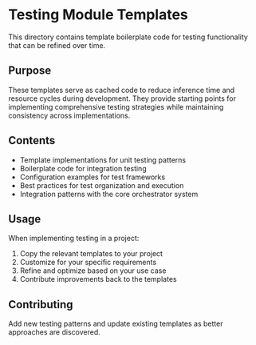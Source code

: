 # Testing Module Templates

This directory contains template boilerplate code for testing functionality that can be refined over time.

## Purpose

These templates serve as cached code to reduce inference time and resource cycles during development. They provide starting points for implementing comprehensive testing strategies while maintaining consistency across implementations.

## Contents

- Template implementations for unit testing patterns
- Boilerplate code for integration testing
- Configuration examples for test frameworks
- Best practices for test organization and execution
- Integration patterns with the core orchestrator system

## Usage

When implementing testing in a project:
1. Copy the relevant templates to your project
2. Customize for your specific requirements
3. Refine and optimize based on your use case
4. Contribute improvements back to the templates

## Contributing

Add new testing patterns and update existing templates as better approaches are discovered.